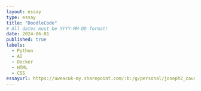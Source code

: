 ```yaml
---
layout: essay
type: essay
title: "DoodleCode"
# All dates must be YYYY-MM-DD format!
date: 2024-06-01
published: true
labels:
  - Python
  - AI
  - Docker
  - HTML
  - CSS
essayurl: https://uweacuk-my.sharepoint.com/:b:/g/personal/joseph2_cauvy-foster_live_uwe_ac_uk/ESFdMCxhESdJjXgsVfHJf2YB_ChJvaZVuW-Z6i7HxorihQ?e=YOd8St
---
```



